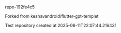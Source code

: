 repo-192fe4c5

Forked from keshavandroid/flutter-gpt-templet

Test repository created at 2025-08-11T22:07:44.216431